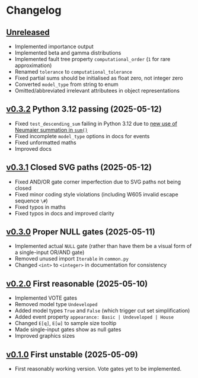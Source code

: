# Changelog


## [Unreleased]

- Implemented importance output
- Implemented beta and gamma distributions
- Implemented fault tree property `computational_order` (`1` for rare approximation)
- Renamed `tolerance` to `computational_tolerance`
- Fixed partial sums should be initialised as float zero, not integer zero
- Converted `model_type` from string to enum
- Omitted/abbreviated irrelevant attributees in object representations


## [v0.3.2] Python 3.12 passing (2025-05-12)

- Fixed `test_descending_sum` failing in Python 3.12 due to [new use of Neumaier summation in `sum()`][python-3.12-other]
- Fixed incomplete `model_type` options in docs for events
- Fixed unformatted maths
- Improved docs


## [v0.3.1] Closed SVG paths (2025-05-12)

- Fixed AND/OR gate corner imperfection due to SVG paths not being closed
- Fixed minor coding style violations (including W605 invalid escape sequence `\#`)
- Fixed typos in maths
- Fixed typos in docs and improved clarity


## [v0.3.0] Proper NULL gates (2025-05-11)

- Implemented actual `NULL` gate (rather than have them be a visual form of a single-input OR/AND gate)
- Removed unused import `Iterable` in `common.py`
- Changed `<int>` to `<integer>` in documentation for consistency


## [v0.2.0] First reasonable (2025-05-10)

- Implemented VOTE gates
- Removed model type `Undeveloped`
- Added model types `True` and `False` (which trigger cut set simplification)
- Added event property `appearance: Basic | Undeveloped | House`
- Changed `E[q]`, `E[ω]` to sample size tooltip
- Made single-input gates show as null gates
- Improved graphics sizes


## [v0.1.0] First unstable (2025-05-09)

- First reasonably working version. Vote gates yet to be implemented.


[Unreleased]: https://github.com/public-fta/pfta/compare/v0.3.2...HEAD
[v0.3.2]: https://github.com/public-fta/pfta/compare/v0.3.1...v0.3.2
[v0.3.1]: https://github.com/public-fta/pfta/compare/v0.3.0...v0.3.1
[v0.3.0]: https://github.com/public-fta/pfta/compare/v0.2.0...v0.3.0
[v0.2.0]: https://github.com/public-fta/pfta/compare/v0.1.0...v0.2.0
[v0.1.0]: https://github.com/public-fta/pfta/releases/tag/v0.1.0

[python-3.12-other]: https://docs.python.org/3.12/whatsnew/3.12.html#other-language-changes
